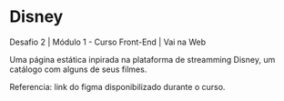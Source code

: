 # Disney
Desafio 2 | Módulo 1 - Curso Front-End | Vai na Web 

Uma página estática inpirada na plataforma de streamming Disney, um catálogo com alguns de seus filmes.

Referencia: link do figma disponibilizado durante o curso.